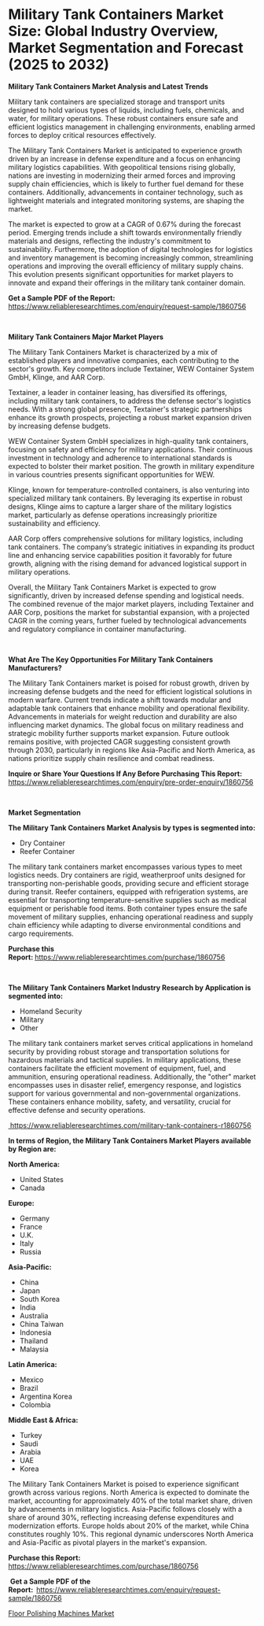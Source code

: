 <p><h1>Military Tank Containers Market Size: Global Industry Overview, Market Segmentation and Forecast (2025 to 2032)</h1></p><p><strong>Military Tank Containers Market Analysis and Latest Trends</strong></p>
<p><p>Military tank containers are specialized storage and transport units designed to hold various types of liquids, including fuels, chemicals, and water, for military operations. These robust containers ensure safe and efficient logistics management in challenging environments, enabling armed forces to deploy critical resources effectively.</p><p>The Military Tank Containers Market is anticipated to experience growth driven by an increase in defense expenditure and a focus on enhancing military logistics capabilities. With geopolitical tensions rising globally, nations are investing in modernizing their armed forces and improving supply chain efficiencies, which is likely to further fuel demand for these containers. Additionally, advancements in container technology, such as lightweight materials and integrated monitoring systems, are shaping the market.</p><p>The market is expected to grow at a CAGR of 0.67% during the forecast period. Emerging trends include a shift towards environmentally friendly materials and designs, reflecting the industry's commitment to sustainability. Furthermore, the adoption of digital technologies for logistics and inventory management is becoming increasingly common, streamlining operations and improving the overall efficiency of military supply chains. This evolution presents significant opportunities for market players to innovate and expand their offerings in the military tank container domain.</p></p>
<p><strong>Get a Sample PDF of the Report:&nbsp;</strong> <a href="https://www.reliableresearchtimes.com/enquiry/request-sample/1860756?utm_campaign=2139&utm_medium=2&utm_source=Github&utm_content=ia&utm_term=16022025&utm_id=military-tank-containers">https://www.reliableresearchtimes.com/enquiry/request-sample/1860756</a></p>
<p>&nbsp;</p>
<p><strong>Military Tank Containers Major Market Players</strong></p>
<p><p>The Military Tank Containers Market is characterized by a mix of established players and innovative companies, each contributing to the sector's growth. Key competitors include Textainer, WEW Container System GmbH, Klinge, and AAR Corp. </p><p>Textainer, a leader in container leasing, has diversified its offerings, including military tank containers, to address the defense sector's logistics needs. With a strong global presence, Textainer's strategic partnerships enhance its growth prospects, projecting a robust market expansion driven by increasing defense budgets.</p><p>WEW Container System GmbH specializes in high-quality tank containers, focusing on safety and efficiency for military applications. Their continuous investment in technology and adherence to international standards is expected to bolster their market position. The growth in military expenditure in various countries presents significant opportunities for WEW.</p><p>Klinge, known for temperature-controlled containers, is also venturing into specialized military tank containers. By leveraging its expertise in robust designs, Klinge aims to capture a larger share of the military logistics market, particularly as defense operations increasingly prioritize sustainability and efficiency.</p><p>AAR Corp offers comprehensive solutions for military logistics, including tank containers. The company’s strategic initiatives in expanding its product line and enhancing service capabilities position it favorably for future growth, aligning with the rising demand for advanced logistical support in military operations.</p><p>Overall, the Military Tank Containers Market is expected to grow significantly, driven by increased defense spending and logistical needs. The combined revenue of the major market players, including Textainer and AAR Corp, positions the market for substantial expansion, with a projected CAGR in the coming years, further fueled by technological advancements and regulatory compliance in container manufacturing.</p></p>
<p>&nbsp;</p>
<p><strong>What Are The Key Opportunities For Military Tank Containers Manufacturers?</strong></p>
<p><p>The Military Tank Containers market is poised for robust growth, driven by increasing defense budgets and the need for efficient logistical solutions in modern warfare. Current trends indicate a shift towards modular and adaptable tank containers that enhance mobility and operational flexibility. Advancements in materials for weight reduction and durability are also influencing market dynamics. The global focus on military readiness and strategic mobility further supports market expansion. Future outlook remains positive, with projected CAGR suggesting consistent growth through 2030, particularly in regions like Asia-Pacific and North America, as nations prioritize supply chain resilience and combat readiness.</p></p>
<p><strong>Inquire or Share Your Questions If Any Before Purchasing This Report:</strong> <a href="https://www.reliableresearchtimes.com/enquiry/pre-order-enquiry/1860756?utm_campaign=2139&utm_medium=2&utm_source=Github&utm_content=ia&utm_term=16022025&utm_id=military-tank-containers">https://www.reliableresearchtimes.com/enquiry/pre-order-enquiry/1860756</a></p>
<p>&nbsp;</p>
<p><strong>Market Segmentation</strong></p>
<p><strong>The Military Tank Containers Market Analysis by types is segmented into:</strong></p>
<p><ul><li>Dry Container</li><li>Reefer Container</li></ul></p>
<p><p>The military tank containers market encompasses various types to meet logistics needs. Dry containers are rigid, weatherproof units designed for transporting non-perishable goods, providing secure and efficient storage during transit. Reefer containers, equipped with refrigeration systems, are essential for transporting temperature-sensitive supplies such as medical equipment or perishable food items. Both container types ensure the safe movement of military supplies, enhancing operational readiness and supply chain efficiency while adapting to diverse environmental conditions and cargo requirements.</p></p>
<p><strong>Purchase this Report:&nbsp;</strong><a href="https://www.reliableresearchtimes.com/purchase/1860756?utm_campaign=2139&utm_medium=2&utm_source=Github&utm_content=ia&utm_term=16022025&utm_id=military-tank-containers">https://www.reliableresearchtimes.com/purchase/1860756</a></p>
<p>&nbsp;</p>
<p><strong>The Military Tank Containers Market Industry Research by Application is segmented into:</strong></p>
<p><ul><li>Homeland Security</li><li>Military</li><li>Other</li></ul></p>
<p><p>The military tank containers market serves critical applications in homeland security by providing robust storage and transportation solutions for hazardous materials and tactical supplies. In military applications, these containers facilitate the efficient movement of equipment, fuel, and ammunition, ensuring operational readiness. Additionally, the "other" market encompasses uses in disaster relief, emergency response, and logistics support for various governmental and non-governmental organizations. These containers enhance mobility, safety, and versatility, crucial for effective defense and security operations.</p></p>
<p><a href="https://www.reliableresearchtimes.com/military-tank-containers-r1860756?utm_campaign=2139&utm_medium=2&utm_source=Github&utm_content=ia&utm_term=16022025&utm_id=military-tank-containers">&nbsp;https://www.reliableresearchtimes.com/military-tank-containers-r1860756</a></p>
<p><strong>In terms of Region, the Military Tank Containers Market Players available by Region are:</strong></p>
<p>
    <p> <strong> North America: </strong>
        <ul>
            <li>United States</li>
            <li>Canada</li>
        </ul>
        </p> 
    <p> <strong> Europe: </strong>
        <ul>
            <li>Germany</li>
            <li>France</li>
            <li>U.K.</li>
            <li>Italy</li>
            <li>Russia</li>
        </ul>
        </p> 
    <p> <strong> Asia-Pacific: </strong>
        <ul>
            <li>China</li>
            <li>Japan</li>
            <li>South Korea</li>
            <li>India</li>
            <li>Australia</li>
            <li>China Taiwan</li>
            <li>Indonesia</li>
            <li>Thailand</li>
            <li>Malaysia</li>
        </ul>
        </p> 
    <p> <strong> Latin America: </strong>
        <ul>
            <li>Mexico</li>
            <li>Brazil</li>
            <li>Argentina Korea</li>
            <li>Colombia</li>
        </ul>
        </p> 
    <p> <strong> Middle East & Africa: </strong>
        <ul>
            <li>Turkey</li>
            <li>Saudi</li>
            <li>Arabia</li>
            <li>UAE</li>
            <li>Korea</li>
        </ul>
    </p>
    </p>
<p><p>The Military Tank Containers Market is poised to experience significant growth across various regions. North America is expected to dominate the market, accounting for approximately 40% of the total market share, driven by advancements in military logistics. Asia-Pacific follows closely with a share of around 30%, reflecting increasing defense expenditures and modernization efforts. Europe holds about 20% of the market, while China constitutes roughly 10%. This regional dynamic underscores North America and Asia-Pacific as pivotal players in the market's expansion.</p></p>
<p><strong>Purchase this Report: </strong><a href="https://www.reliableresearchtimes.com/purchase/1860756?utm_campaign=2139&utm_medium=2&utm_source=Github&utm_content=ia&utm_term=16022025&utm_id=military-tank-containers">https://www.reliableresearchtimes.com/purchase/1860756</a></p>
<p>&nbsp;<strong>Get a Sample PDF of the Report:&nbsp;&nbsp;</strong><a href="https://www.reliableresearchtimes.com/enquiry/request-sample/1860756?utm_campaign=2139&utm_medium=2&utm_source=Github&utm_content=ia&utm_term=16022025&utm_id=military-tank-containers">https://www.reliableresearchtimes.com/enquiry/request-sample/1860756</a></p>
<p><strong></strong></p>
<p><p><a href="https://github.com/petbigbeepjn/Market-Research-Report-List-1/blob/main/floor-polishing-machines-market.md?utm_campaign=2139&utm_medium=2&utm_source=Github&utm_content=ia&utm_term=16022025&utm_id=military-tank-containers">Floor Polishing Machines Market</a></p></p>